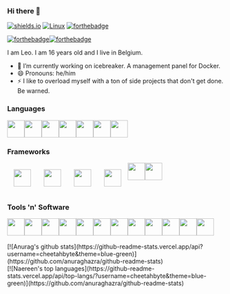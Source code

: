 ### Hi there 👋

[![shields.io](https://img.shields.io/badge/in%20love%20with-laura-critical)](https://github.com/HolyCat125)
[![Linux](https://svgshare.com/i/Zhy.svg)](https://svgshare.com/i/Zhy.svg) 
[![forthebadge](https://forthebadge.com/images/badges/works-on-my-machine.svg)](https://forthebadge.com)

[![forthebadge](https://forthebadge.com/images/badges/built-with-love.svg)](https://forthebadge.com)[![forthebadge](https://forthebadge.com/images/badges/open-source.svg)](https://forthebadge.com)

I am Leo. I am 16 years old and I live in Belgium.

- 🔭 I’m currently working on icebreaker. A management panel for Docker.
- 😄 Pronouns: he/him
- ⚡ I like to overload myself with a ton of side projects that don't get done. Be warned.

### Languages
<div style="display: flex; flex-direction: row;">
  <img src="https://cdn.jsdelivr.net/gh/devicons/devicon/icons/python/python-original.svg" width="40" height="40" />
  <img src="https://cdn.jsdelivr.net/gh/devicons/devicon/icons/javascript/javascript-original.svg" width="40" height="40"/>
  <img src="https://cdn.jsdelivr.net/gh/devicons/devicon/icons/typescript/typescript-original.svg" width="40" height="40"/>
  <img src="https://cdn.jsdelivr.net/gh/devicons/devicon/icons/html5/html5-original.svg" width="40" height="40"/>
  <img src="https://cdn.jsdelivr.net/gh/devicons/devicon/icons/css3/css3-original.svg" width="40" height="40" />
  <img src="https://cdn.jsdelivr.net/gh/devicons/devicon/icons/sass/sass-original.svg" width="40" height="40"/>
  <img src="https://cdn.jsdelivr.net/gh/devicons/devicon/icons/markdown/markdown-original.svg" width="40" height="40"/>
</div>

### Frameworks
<div style="display: flex; flex-direction: row;">
  <img src="https://cdn.discordapp.com/attachments/857979752991031296/928221250520760330/wire1.png" width"40px" height="40px" style="margin: 15px;">
  <img src="https://cdn.jsdelivr.net/gh/devicons/devicon/icons/vuejs/vuejs-original.svg" width="40" height="40" style="margin: 15px;"/>
  <img src="https://cdn.jsdelivr.net/gh/devicons/devicon/icons/svelte/svelte-original.svg" width="40" height="40" style="margin: 15px;"/>
  <img src="https://cdn.discordapp.com/attachments/857979752991031296/928213769899872326/fastapi.png" width="40px" height="40px" style="margin: 15px;"/>
  <img src="https://cdn.jsdelivr.net/gh/devicons/devicon/icons/tailwindcss/tailwindcss-plain.svg" width="40px" height="40px"/>
  <img src="https://cdn.jsdelivr.net/gh/devicons/devicon/icons/nestjs/nestjs-plain.svg" width="40px" height="40px"/>
</div>

### Tools 'n' Software
<div style="display: flex; flex-direction: row;">
  <img src="https://cdn.discordapp.com/attachments/857979752991031296/928241026555084840/vscode.png" height="40px" width="40px"/>
  <img src="https://cdn.jsdelivr.net/gh/devicons/devicon/icons/docker/docker-original.svg"  height="40px" width="40px" />
  <img src="https://cdn.jsdelivr.net/gh/devicons/devicon/icons/github/github-original.svg" height="40px" width="40px" />
  <img src="https://cdn.jsdelivr.net/gh/devicons/devicon/icons/nginx/nginx-original.svg" height="40px" width="40px" />
  <img src="https://cdn.jsdelivr.net/gh/devicons/devicon/icons/git/git-original.svg" height="40px" width="40px"/>
  <img src="https://cdn.jsdelivr.net/gh/devicons/devicon/icons/gimp/gimp-original.svg" height="40px" width="40px"/>
  <img src="https://cdn.jsdelivr.net/gh/devicons/devicon/icons/linux/linux-original.svg" height="40px" width="40px" />
  <img src="https://cdn.jsdelivr.net/gh/devicons/devicon/icons/mongodb/mongodb-original.svg" height="40px" width="40px"/>
  <img src="https://cdn.jsdelivr.net/gh/devicons/devicon/icons/postgresql/postgresql-original.svg" height="40px" width="40px"/>
  <img src="https://cdn.jsdelivr.net/gh/devicons/devicon/icons/raspberrypi/raspberrypi-original.svg" height="40px" width="40px"/>
  <img src="https://cdn.jsdelivr.net/gh/devicons/devicon/icons/figma/figma-original.svg" height="40px" width="40px"/>
  <img src="https://cdn.jsdelivr.net/gh/devicons/devicon/icons/nuxtjs/nuxtjs-original.svg" height="40px" width="40px"/>
</div>
<br>
[![Anurag's github stats](https://github-readme-stats.vercel.app/api?username=cheetahbyte&theme=blue-green)](https://github.com/anuraghazra/github-readme-stats)
<br>
[![Naereen's top languages](https://github-readme-stats.vercel.app/api/top-langs/?username=cheetahbyte&theme=blue-green)](https://github.com/anuraghazra/github-readme-stats)


